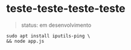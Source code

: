 <h1>teste-teste-teste-teste</h1>

> status: em desenvolvimento

```
sudo apt install iputils-ping \
&& node app.js
```
